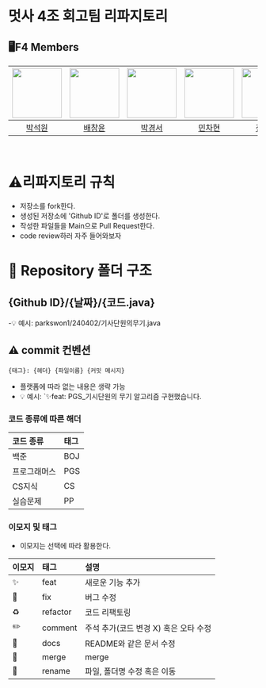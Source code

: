 # 멋사 4조 회고팀 리파지토리

## 🖥F4 Members

| [<img src="https://github.com/parkswon1/F4/assets/74632742/a42f0de8-339e-4886-8586-e5bdd9479bac" width="100">](https://github.com) |  [<img src="https://github.com/juicyye/giit/assets/154110659/4b3c826b-44b0-48c1-9fde-ba9200302a8f" width="100">](https://github.com)| [<img src="https://github.com/juicyye/giit/assets/154110659/4b3c826b-44b0-48c1-9fde-ba9200302a8f" width="100">](https://github.com) | [<img src="https://github.com/juicyye/giit/assets/154110659/4b3c826b-44b0-48c1-9fde-ba9200302a8f" width="100">](https://github.com) | [<img src="https://github.com/parkswon1/F4/assets/74632742/ea4bdb09-7d92-4e55-b6d2-0f331d150ab4)" width="100">](https://github.com) | [<img src="https://github.com/parkswon1/F4/assets/130658628/89a23dd5-8dde-4fe2-9b3f-6f597df27c0f" width="100">](https://github.com/minseoBae) | 
| :-----------------------------------: | :---------------------------------------: |:---------------------------------------: | :-----------------------------------: | :------------------------------------: | :-----------------------------------: |
|[박석원](https://github.com)|[배창윤](https://github.com)|[박경서](https://github.com)|[민차현](https://github.com)|[정주연](https://github.com)|[배민서](https://github.com/minseoBae)|

<br>

# ⚠️리파지토리 규칙
- 저장소를 fork한다.
- 생성된 저장소에 'Github ID'로 폴더를 생성한다.
- 작성한 파일들을 Main으로 Pull Request한다.
- code review하러 자주 들어와보자

# 📁 Repository 폴더 구조
## {Github ID}/{날짜}/{코드.java}
-💡 예시: parkswon1/240402/기사단원의무기.java

## ⚠️ commit 컨벤션

```
{태그}: {헤더} {파일이름} {커밋 메시지}
```

- 플랫폼에 따라 없는 내용은 생략 가능
- 💡 예시: `✨feat: PGS_기시단원의 무기 알고리즘 구현했습니다.

### 코드 종류에 따른 해더

| 코드 종류    | 태그  |
|:-------|:----|
| 백준     | BOJ |
| 프로그래머스 | PGS |
| CS지식   | CS |
| 실습문제   | PP |

### 이모지 및 태그

- 이모지는 선택에 따라 활용한다.

| 이모지 | 태그       | 설명                      |
|:----|:---------|:------------------------|
| ✨   | feat     | 새로운 기능 추가               |
| 🐛  | fix      | 버그 수정                   |
| ♻️  | refactor | 코드 리팩토링                 |
| ✏️  | comment  | 주석 추가(코드 변경 X) 혹은 오타 수정 |
| 📝  | docs     | README와 같은 문서 수정        |
| 🔀  | merge    | merge                   |
| 🚚  | rename   | 파일, 폴더명 수정 혹은 이동        |
